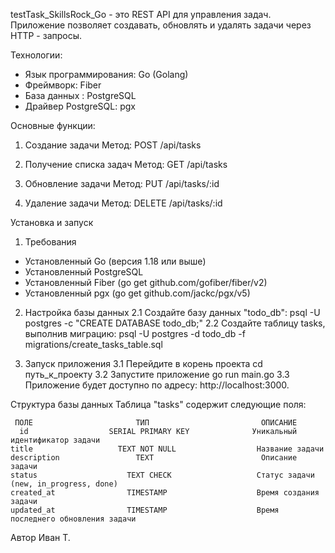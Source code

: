 testTask_SkillsRock_Go - это REST API для управления задач. Приложение позволяет создавать, обновлять и удалять задачи
через HTTP - запросы.

Технологии:
- Язык программирования: Go (Golang)
- Фреймворк: Fiber
- База данных : PostgreSQL
- Драйвер PostgreSQL: pgx

Основные функции:
1. Создание задачи
      Метод: POST /api/tasks

2. Получение списка задач
      Метод: GET /api/tasks
   
3. Обновление задачи
      Метод: PUT /api/tasks/:id
   
4. Удаление задачи
      Метод: DELETE /api/tasks/:id


Установка и запуск
1. Требования
  - Установленный Go (версия 1.18 или выше)
  - Установленный PostgreSQL
  - Установленный Fiber (go get github.com/gofiber/fiber/v2)
  - Установленный pgx (go get github.com/jackc/pgx/v5)
    
2. Настройка базы данных
  2.1  Создайте базу данных "todo_db":
         psql -U postgres -c "CREATE DATABASE todo_db;"
  2.2  Создайте таблицу tasks, выполнив миграцию:
         psql -U postgres -d todo_db -f migrations/create_tasks_table.sql
    
3. Запуск приложения
  3.1  Перейдите в корень проекта
        cd путь_к_проекту
  3.2  Запустите приложение
        go run main.go
  3.3  Приложение будет доступно по адресу: http://localhost:3000.


Структура базы данных
  Таблица "tasks" содержит следующие поля:

     ПОЛЕ                       ТИП                         ОПИСАНИЕ
      id                  SERIAL PRIMARY KEY              Уникальный идентификатор задачи
    title                   TEXT NOT NULL                  Название задачи
    description                 TEXT                        Описание задачи
    status                    TEXT CHECK                   Статус задачи (new, in_progress, done)
    created_at                TIMESTAMP                    Время создания задачи
    updated_at                TIMESTAMP                    Время последнего обновления задачи
 
Автор 
Иван Т.
